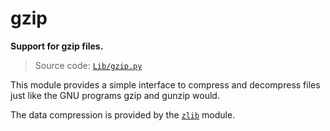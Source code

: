 # gzip

**Support for gzip files.**

> Source code: [`Lib/gzip.py`](https://github.com/python/cpython/tree/3.12/Lib/gzip.py)

This module provides a simple interface to compress and decompress files just like the GNU programs gzip and gunzip would.

The data compression is provided by the [`zlib`](/modules/zlib/) module.
